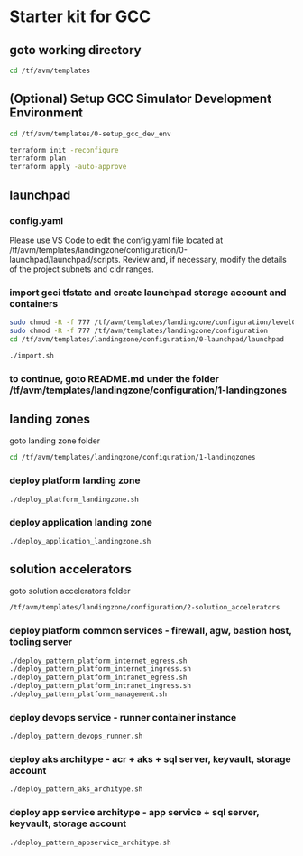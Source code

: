 # Starter kit for GCC

## goto working directory
```bash
cd /tf/avm/templates
```

## (Optional) Setup GCC Simulator Development Environment
```bash
cd /tf/avm/templates/0-setup_gcc_dev_env

terraform init -reconfigure
terraform plan
terraform apply -auto-approve
```

## launchpad

### config.yaml

Please use VS Code to edit the config.yaml file located at /tf/avm/templates/landingzone/configuration/0-launchpad/launchpad/scripts. 
Review and, if necessary, modify the details of the project subnets and cidr ranges.


### import gcci tfstate and create launchpad storage account and containers
```bash
sudo chmod -R -f 777 /tf/avm/templates/landingzone/configuration/level0/gcci_platform/import.sh
sudo chmod -R -f 777 /tf/avm/templates/landingzone/configuration
cd /tf/avm/templates/landingzone/configuration/0-launchpad/launchpad

./import.sh
```


### to continue, goto README.md under the folder /tf/avm/templates/landingzone/configuration/1-landingzones

## landing zones
goto landing zone folder
```bash
cd /tf/avm/templates/landingzone/configuration/1-landingzones
```

### deploy platform landing zone
```bash
./deploy_platform_landingzone.sh
```

### deploy application landing zone
```bash
./deploy_application_landingzone.sh
```

## solution accelerators
goto solution accelerators folder
```bash
/tf/avm/templates/landingzone/configuration/2-solution_accelerators
```


### deploy platform common services - firewall, agw, bastion host, tooling server
```bash
./deploy_pattern_platform_internet_egress.sh
./deploy_pattern_platform_internet_ingress.sh
./deploy_pattern_platform_intranet_egress.sh
./deploy_pattern_platform_intranet_ingress.sh
./deploy_pattern_platform_management.sh
```
### deploy devops service - runner container instance
```bash
./deploy_pattern_devops_runner.sh
```
### deploy aks architype - acr + aks + sql server, keyvault, storage account
```bash
./deploy_pattern_aks_architype.sh
```
### deploy app service architype - app service + sql server, keyvault, storage account
```bash
./deploy_pattern_appservice_architype.sh
```
